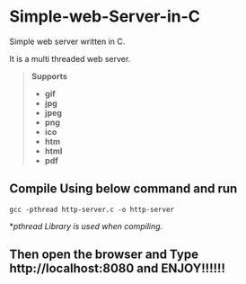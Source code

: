 
# Simple-web-Server-in-C
Simple web server written in C.

It is a multi threaded web server.

>**Supports**
>- **gif**
>- **jpg**
>- **jpeg**
>- **png**
>- **ico**
>- **htm**
>- **html**
>- **pdf**
       

## Compile Using below command and run
	gcc -pthread http-server.c -o http-server

**pthread Library is used when compiling.*

## Then open the browser and Type http://localhost:8080 and ENJOY!!!!!!
